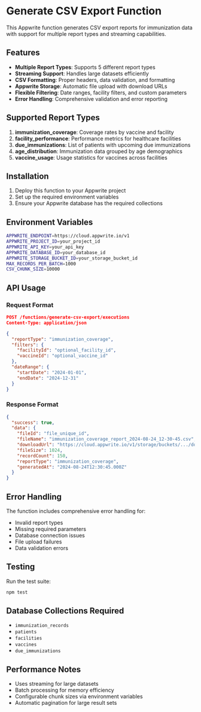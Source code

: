 # Generate CSV Export Function

This Appwrite function generates CSV export reports for immunization data with support for multiple report types and streaming capabilities.

## Features

- **Multiple Report Types**: Supports 5 different report types
- **Streaming Support**: Handles large datasets efficiently
- **CSV Formatting**: Proper headers, data validation, and formatting
- **Appwrite Storage**: Automatic file upload with download URLs
- **Flexible Filtering**: Date ranges, facility filters, and custom parameters
- **Error Handling**: Comprehensive validation and error reporting

## Supported Report Types

1. **immunization_coverage**: Coverage rates by vaccine and facility
2. **facility_performance**: Performance metrics for healthcare facilities
3. **due_immunizations**: List of patients with upcoming due immunizations
4. **age_distribution**: Immunization data grouped by age demographics
5. **vaccine_usage**: Usage statistics for vaccines across facilities

## Installation

1. Deploy this function to your Appwrite project
2. Set up the required environment variables
3. Ensure your Appwrite database has the required collections

## Environment Variables

```bash
APPWRITE_ENDPOINT=https://cloud.appwrite.io/v1
APPWRITE_PROJECT_ID=your_project_id
APPWRITE_API_KEY=your_api_key
APPWRITE_DATABASE_ID=your_database_id
APPWRITE_STORAGE_BUCKET_ID=your_storage_bucket_id
MAX_RECORDS_PER_BATCH=1000
CSV_CHUNK_SIZE=10000
```

## API Usage

### Request Format
```json
POST /functions/generate-csv-export/executions
Content-Type: application/json

{
  "reportType": "immunization_coverage",
  "filters": {
    "facilityId": "optional_facility_id",
    "vaccineId": "optional_vaccine_id"
  },
  "dateRange": {
    "startDate": "2024-01-01",
    "endDate": "2024-12-31"
  }
}
```

### Response Format
```json
{
  "success": true,
  "data": {
    "fileId": "file_unique_id",
    "fileName": "immunization_coverage_report_2024-08-24_12-30-45.csv",
    "downloadUrl": "https://cloud.appwrite.io/v1/storage/buckets/.../download?project=...",
    "fileSize": 1024,
    "recordCount": 150,
    "reportType": "immunization_coverage",
    "generatedAt": "2024-08-24T12:30:45.000Z"
  }
}
```

## Error Handling

The function includes comprehensive error handling for:
- Invalid report types
- Missing required parameters
- Database connection issues
- File upload failures
- Data validation errors

## Testing

Run the test suite:
```bash
npm test
```

## Database Collections Required

- `immunization_records`
- `patients`
- `facilities`
- `vaccines`
- `due_immunizations`

## Performance Notes

- Uses streaming for large datasets
- Batch processing for memory efficiency
- Configurable chunk sizes via environment variables
- Automatic pagination for large result sets